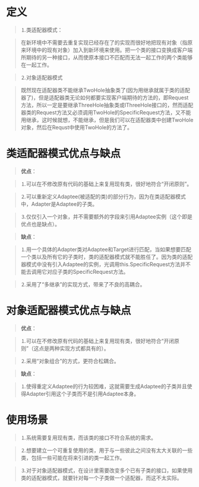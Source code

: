 # 定义

>⒈类适配器模式：

>在新环境中不需要去重复实现已经存在了的实现而很好地把现有对象（指原来环境中的现有对象）加入到新环境来使用。把一个类的接口变换成客户端所期待的另一种接口，从而使原本接口不匹配而无法一起工作的两个类能够在一起工作。

>⒉对象适配器模式

>既然现在适配器类不能继承TwoHole抽象类了(因为用继承就属于类的适配器了)，但是适配器类无论如何都要实现客户端期待的方法的，即Request方法，所以一定是要继承ThreeHole抽象类或IThreeHole接口的，然而适配器类的Request方法又必须调用TwoHole的SpecificRequest方法，又不能用继承，这时候就想，不能继承，但是我们可以在适配器类中创建TwoHole对象，然后在Requst中使用TwoHole的方法了。

# 类适配器模式优点与缺点

>**优点**：

>⒈可以在不修改原有代码的基础上来复用现有类，很好地符合“开闭原则”。

>⒉可以重新定义Adaptee(被适配的类)的部分行为，因为在类适配器模式中，Adapter是Adaptee的子类。

>⒊仅仅引入一个对象，并不需要额外的字段来引用Adaptee实例（这个即是优点也是缺点）。

>**缺点**：

>⒈用一个具体的Adapter类对Adaptee和Target进行匹配，当如果想要匹配一个类以及所有它的子类时，类的适配器模式就不能胜任了。因为类的适配器模式中没有引入Adaptee的实例，光调用this.SpecificRequest方法并不能去调用它对应子类的SpecificRequest方法。
    
>⒉采用了“多继承”的实现方式，带来了不良的高耦合。

# 对象适配器模式优点与缺点

>**优点**：

>⒈可以在不修改原有代码的基础上来复用现有类，很好地符合“开闭原则”（这点是两种实现方式都具有的）。

>⒉采用“对象组合”的方式，更符合松耦合。

>**缺点**：

>⒈使得重定义Adaptee的行为较困难，这就需要生成Adaptee的子类并且使得Adapter引用这个子类而不是引用Adaptee本身。

# 使用场景

>⒈系统需要复用现有类，而该类的接口不符合系统的需求。

>⒉想要建立一个可重复使用的类，用于与一些彼此之间没有太大关联的一些类，包括一些可能在将来引进的类一起工作。

>⒊对于对象适配器模式，在设计里需要改变多个已有子类的接口，如果使用类的适配器模式，就要针对每一个子类做一个适配器，而这不太实际。